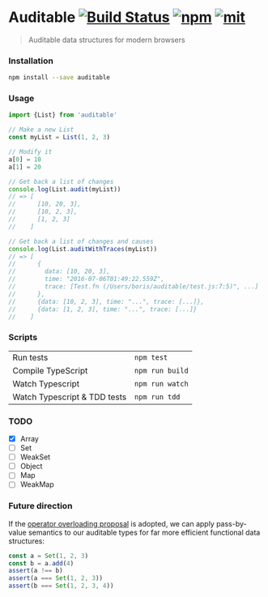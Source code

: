 # Auditable [![Build Status][build]](https://circleci.com/gh/bcherny/auditable) [![npm]](https://www.npmjs.com/package/auditable) [![mit]](https://opensource.org/licenses/MIT)

[build]: https://img.shields.io/circleci/project/bcherny/auditable.svg?branch=master&style=flat-square
[npm]: https://img.shields.io/npm/v/auditable.svg?style=flat-square
[mit]: https://img.shields.io/npm/l/auditable.svg?style=flat-square

> Auditable data structures for modern browsers

### Installation

```sh
npm install --save auditable
```

### Usage

```ts
import {List} from 'auditable'

// Make a new List
const myList = List(1, 2, 3)

// Modify it
a[0] = 10
a[1] = 20

// Get back a list of changes
console.log(List.audit(myList))
// => [
//      [10, 20, 3],
//      [10, 2, 3],
//      [1, 2, 3]
//    ]

// Get back a list of changes and causes
console.log(List.auditWithTraces(myList))
// => [
//      {
//        data: [10, 20, 3],
//        time: "2016-07-06T01:49:22.559Z",
//        trace: [Test.fn (/Users/boris/auditable/test.js:7:5)", ...]
//      },
//      {data: [10, 2, 3], time: "...", trace: [...]},
//      {data: [1, 2, 3], time: "...", trace: [...]}
//    ]
```

### Scripts

|               |            |
|---------------|------------|
| Run tests     | `npm test` |
| Compile TypeScript | `npm run build` |
| Watch Typescript | `npm run watch` |
| Watch Typescript & TDD tests     | `npm run tdd` |

### TODO

- [x] Array
- [ ] Set
- [ ] WeakSet
- [ ] Object
- [ ] Map
- [ ] WeakMap

### Future direction

If the [operator overloading proposal](https://esdiscuss.org/topic/operator-overloading-proposal) is adopted, we can apply pass-by-value semantics to our auditable types for far more efficient functional data structures:

```ts
const a = Set(1, 2, 3)
const b = a.add(4)
assert(a !== b)
assert(a === Set(1, 2, 3))
assert(b === Set(1, 2, 3, 4))
```